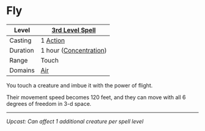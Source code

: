 # Fly

| Level    | [3rd Level Spell](3rd%20Level%20Spells.md)          |
| -------- | --------------------------------------------------- |
| Casting  | 1 [Action](../../../../Game%20Procedures/Action.md) |
| Duration | 1 hour ([Concentration](../../../Concentration.md)) |
| Range    | Touch                                               |
| Domains  | [Air](../../../Spell%20Domains/Air.md)              |

You touch a creature and imbue it with the power of flight.

Their movement speed becomes 120 feet, and they can move with all 6 degrees of freedom in 3-d space.

---
*Upcast: Can affect 1 additional creature per spell level*
